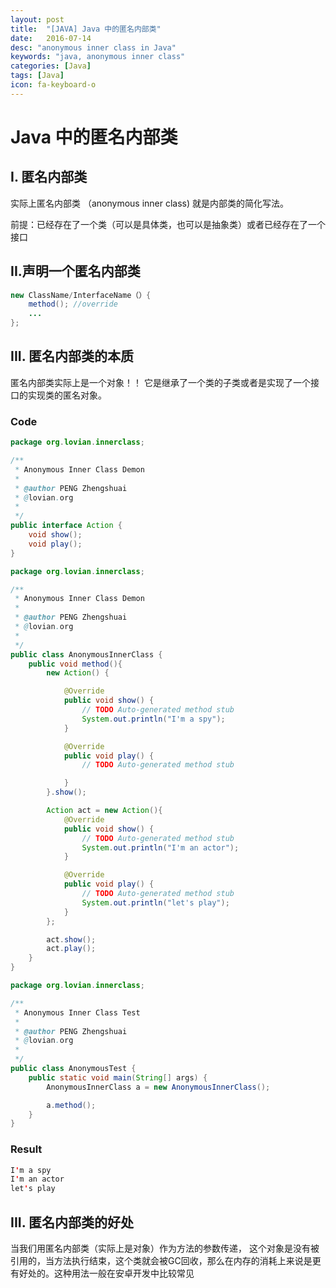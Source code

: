 ```yaml
---
layout: post
title:  "[JAVA] Java 中的匿名内部类"
date:   2016-07-14
desc: "anonymous inner class in Java"
keywords: "java, anonymous inner class"
categories: [Java]
tags: [Java]
icon: fa-keyboard-o
---
```


# Java 中的匿名内部类

## I. 匿名内部类

实际上匿名内部类 （anonymous inner class) 就是内部类的简化写法。

前提：已经存在了一个类（可以是具体类，也可以是抽象类）或者已经存在了一个接口

## II.声明一个匿名内部类

```java
new ClassName/InterfaceName（）{
	method(); //override
	...
};
```

## III. 匿名内部类的本质

匿名内部类实际上是一个对象！！ 它是继承了一个类的子类或者是实现了一个接口的实现类的匿名对象。


### Code

```java
package org.lovian.innerclass;

/**
 * Anonymous Inner Class Demon
 *
 * @author PENG Zhengshuai
 * @lovian.org
 *
 */
public interface Action {
	void show();
	void play();
}
```

```java
package org.lovian.innerclass;

/**
 * Anonymous Inner Class Demon
 *
 * @author PENG Zhengshuai
 * @lovian.org
 *
 */
public class AnonymousInnerClass {
	public void method(){
		new Action() {

			@Override
			public void show() {
				// TODO Auto-generated method stub
				System.out.println("I'm a spy");
			}

			@Override
			public void play() {
				// TODO Auto-generated method stub

			}
		}.show();

		Action act = new Action(){
			@Override
			public void show() {
				// TODO Auto-generated method stub
				System.out.println("I'm an actor");
			}

			@Override
			public void play() {
				// TODO Auto-generated method stub
				System.out.println("let's play");
			}
		};

		act.show();
		act.play();
	}
}
```

```java
package org.lovian.innerclass;

/**
 * Anonymous Inner Class Test
 *
 * @author PENG Zhengshuai
 * @lovian.org
 *
 */
public class AnonymousTest {
	public static void main(String[] args) {
		AnonymousInnerClass a = new AnonymousInnerClass();

		a.method();
	}
}

```

### Result

```java
I'm a spy
I'm an actor
let's play
```

## III. 匿名内部类的好处

当我们用匿名内部类（实际上是对象）作为方法的参数传递， 这个对象是没有被引用的，当方法执行结束，这个类就会被GC回收，那么在内存的消耗上来说是更有好处的。这种用法一般在安卓开发中比较常见
